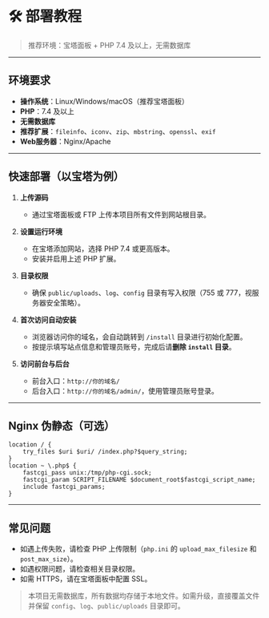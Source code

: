 # 🛠️ 部署教程

> 推荐环境：宝塔面板 + PHP 7.4 及以上，无需数据库

---

## 环境要求

- **操作系统**：Linux/Windows/macOS（推荐宝塔面板）
- **PHP**：7.4 及以上
- **无需数据库**
- **推荐扩展**：`fileinfo`、`iconv`、`zip`、`mbstring`、`openssl`、`exif`
- **Web服务器**：Nginx/Apache

---

## 快速部署（以宝塔为例）

1. **上传源码**
   - 通过宝塔面板或 FTP 上传本项目所有文件到网站根目录。

2. **设置运行环境**
   - 在宝塔添加网站，选择 PHP 7.4 或更高版本。
   - 安装并启用上述 PHP 扩展。

3. **目录权限**
   - 确保 `public/uploads`、`log`、`config` 目录有写入权限（755 或 777，视服务器安全策略）。

4. **首次访问自动安装**
   - 浏览器访问你的域名，会自动跳转到 `/install` 目录进行初始化配置。
   - 按提示填写站点信息和管理员账号，完成后请**删除 `install` 目录**。

5. **访问前台与后台**
   - 前台入口：`http://你的域名/`
   - 后台入口：`http://你的域名/admin/`，使用管理员账号登录。

---

## Nginx 伪静态（可选）

```nginx
location / {
    try_files $uri $uri/ /index.php?$query_string;
}
location ~ \.php$ {
    fastcgi_pass unix:/tmp/php-cgi.sock;
    fastcgi_param SCRIPT_FILENAME $document_root$fastcgi_script_name;
    include fastcgi_params;
}
```

---

## 常见问题

- 如遇上传失败，请检查 PHP 上传限制（`php.ini` 的 `upload_max_filesize` 和 `post_max_size`）。
- 如遇权限问题，请检查相关目录权限。
- 如需 HTTPS，请在宝塔面板中配置 SSL。

> 本项目无需数据库，所有数据均存储于本地文件。如需升级，直接覆盖文件并保留 `config`、`log`、`public/uploads` 目录即可。
